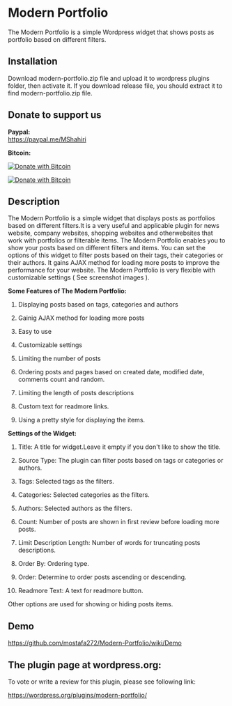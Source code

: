 # Modern Portfolio
The Modern Portfolio is a simple Wordpress widget that shows posts as portfolio based on different filters.                 
                               
## Installation                            
Download modern-portfolio.zip file and upload it to wordpress plugins folder, then activate it. If you download release file,
you should extract it to find modern-portfolio.zip file.


## Donate to support us             

**Paypal:**             
https://paypal.me/MShahiri             

**Bitcoin:**
                                                                   
[![Donate with Bitcoin](https://en.cryptobadges.io/badge/small/16f1DStB3YG3R4BMTa1zGYRxN9i7FAqtUX)](https://en.cryptobadges.io/donate/16f1DStB3YG3R4BMTa1zGYRxN9i7FAqtUX)
                                                   
[![Donate with Bitcoin](https://en.cryptobadges.io/badge/big/16f1DStB3YG3R4BMTa1zGYRxN9i7FAqtUX)](https://en.cryptobadges.io/donate/16f1DStB3YG3R4BMTa1zGYRxN9i7FAqtUX)                                                                          
                                                              
## Description                                    
                                     
The Modern Portfolio is a simple widget that displays posts as portfolios based on different filters.It is a very 
useful and applicable plugin for news website, company websites, shopping websites and otherwebsites that work with
portfolios or filterable items. The Modern Portfolio enables you to show your posts based on different filters and 
items. You can set the options of this widget to filter posts based on their tags, their categories or their authors.
It gains AJAX method for loading more posts to improve the performance for your website. The Modern Portfolio is very
flexible with customizable settings ( See screenshot images ).


  **Some Features of The Modern Portfolio:**

   1. Displaying posts based on tags, categories and authors

   2. Gainig AJAX method for loading more posts

   3. Easy to use

   4. Customizable settings

   5. Limiting the number of posts

   6. Ordering posts and pages based on created date, modified date, comments count and random.

   7. Limiting the length of posts descriptions

   8. Custom text for readmore links.

   9. Using a pretty style for displaying the items.



 **Settings of the Widget:**

  1. Title: A title for widget.Leave it empty if you don't like to show the title.

  2. Source Type: The plugin can filter posts based on tags or categories or authors.

  3. Tags: Selected tags as the filters.

  4. Categories: Selected categories as the filters.

  5. Authors: Selected authors as the filters.

  6. Count: Number of posts are shown in first review before loading more posts.

  7. Limit Description Length: Number of words for truncating posts descriptions.

  8. Order By: Ordering type.

  9. Order: Determine to order posts ascending or descending.

  10. Readmore Text: A text for readmore button.

  Other options are used for showing or hiding posts items.                           
  
 ## Demo                       
 
 https://github.com/mostafa272/Modern-Portfolio/wiki/Demo                           
                                   
                                   
 ## The plugin page at wordpress.org: 

To vote or write a review for this plugin, please see following link:                                        
                                          
https://wordpress.org/plugins/modern-portfolio/                             
